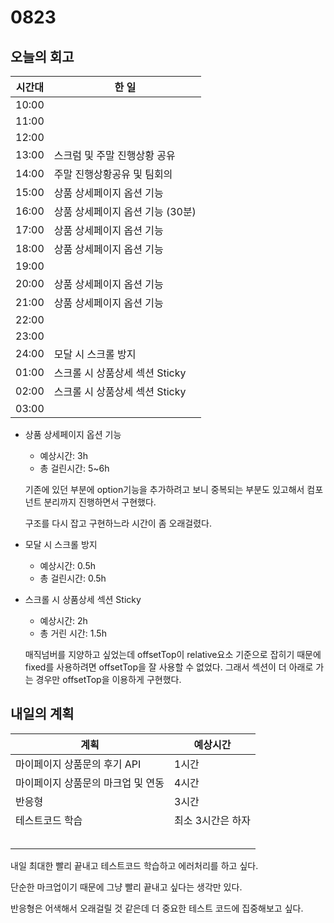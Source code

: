 # 0823

## 오늘의 회고

| 시간대 | 한 일                            |
| ------ | -------------------------------- |
| 10:00  |                                  |
| 11:00  |                                  |
| 12:00  |                                  |
| 13:00  | 스크럼 및 주말 진행상황 공유     |
| 14:00  | 주말 진행상황공유 및 팀회의      |
| 15:00  | 상품 상세페이지 옵션 기능        |
| 16:00  | 상품 상세페이지 옵션 기능 (30분) |
| 17:00  | 상품 상세페이지 옵션 기능        |
| 18:00  | 상품 상세페이지 옵션 기능        |
| 19:00  |                                  |
| 20:00  | 상품 상세페이지 옵션 기능        |
| 21:00  | 상품 상세페이지 옵션 기능        |
| 22:00  |                                  |
| 23:00  |                                  |
| 24:00  | 모달 시 스크롤 방지              |
| 01:00  | 스크롤 시 상품상세 섹션 Sticky   |
| 02:00  | 스크롤 시 상품상세 섹션 Sticky   |
| 03:00  |                                  |

- 상품 상세페이지 옵션 기능

  - 예상시간: 3h 
  - 총 걸린시간: 5~6h 

  기존에 있던 부분에 option기능을 추가하려고 보니 중복되는 부분도 있고해서 컴포넌트 분리까지 진행하면서 구현했다.

  구조를 다시 잡고 구현하느라 시간이 좀 오래걸렸다. 

- 모달 시 스크롤 방지

  - 예상시간: 0.5h
  - 총 걸린시간: 0.5h

- 스크롤 시 상품상세 섹션 Sticky

  - 예상시간: 2h
  - 총 거린 시간: 1.5h

  매직넘버를 지양하고 싶었는데 offsetTop이 relative요소 기준으로 잡히기 때문에 fixed를 사용하려면 offsetTop을 잘 사용할 수 없었다. 그래서 섹션이 더 아래로 가는 경우만 offsetTop을 이용하게 구현했다.

## 내일의 계획

| 계획                                | 예상시간          |
| ----------------------------------- | ----------------- |
| 마이페이지 상품문의 후기 API        | 1시간             |
| 마이페이지 상품문의 마크업  및 연동 | 4시간             |
| 반응형                              | 3시간             |
| 테스트코드 학습                     | 최소 3시간은 하자 |
|                                     |                   |
|                                     |                   |
|                                     |                   |
|                                     |                   |
|                                     |                   |

내일 최대한 빨리 끝내고 테스트코드 학습하고 에러처리를 하고 싶다.

단순한 마크업이기 때문에 그냥 빨리 끝내고 싶다는 생각만 있다. 

반응형은 어색해서 오래걸릴 것 같은데 더 중요한 테스트 코드에 집중해보고 싶다.